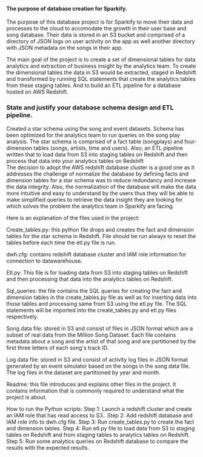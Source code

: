 #### The purpose of database creation for Sparkify.

The purpose of this database project is for Sparkify to move their data and processes to the cloud to accomodate the growth in their user base and song database. Their data is stored in an S3 bucket and comprised of a directory of JSON logs on user activity on the app as well another directory with JSON metadata on the songs in their app. 

The main goal of the project is to create a set of dimensional tables for data analytics and extraction of business insight by the analytics team. 
To create the dimensional tables the data in S3 would be extracted, staged in Redshift and transformed by running SQL statements that create the analytics tables from these staging tables. And to build an ETL pipeline for a database hosted on AWS Redshift.

### State and justify your database schema design and ETL pipeline.
Created a star schema using the song and event datasets. Schema has been optimized for the analytics team to run queries on the song play analysis.
The star schema is comprised of a fact table (songplays) and four-dimension tables (songs, artists, time and users). Also, an ETL pipeline written that to  load data from S3 into staging tables on Redshift and then process that data into your analytics tables on Redshift                                           
The decision to adopt the AWS redshift database cluster is a good one as it addresses the challenge of normalize the database by defining facts and dimension tables for a star schema was to reduce redundancy and increase the data integrity. Also, the normalization of the database will make the data more intuitive and easy to understand by the users thus they will be able to make simplified queries to retrieve the data insight they are looking for which solves the problem the analytics team in Sparkify are facing. 


Here is an explanation of the files used in the project:

Create_tables.py: this python file drops and creates the fact and dimension tables for the star schema in Redshift. File should be run always to reset the tables before each time the etl.py file is run.

dwh.cfg: contains redshift database cluster and IAM role information for connection to datawarehouse. 

Etl.py: This file is for loading data from S3 into staging tables on Redshift and then processing that data into the analytics tables on Redshift. 
 
Sql_queries: the file contains the SQL queries for creating the fact and dimension tables in the create_tables.py file as well as for inserting data into those tables and processing same from S3 using the etl.py file. The SQL statements will be imported into the create_tables.py and etl.py files respectively. 

Song data file: stored in S3 and consist of files in JSON format which are a subset of real data from the Million Song Dataset. Each file contains metadata about a song and the artist of that song and are partitioned by the first three letters of each song's track ID.

Log data file: stored in S3 and consist of activity log files in JSON format generated by an event simulator based on the songs in the song data file. The log files in the dataset are partitioned by year and month. 

Readme: this file introduces and explains other files in the project. It contains information that is commonly required to understand what the project is about.


How to run the Python scripts:
Step 1: Launch a redshift cluster and create an IAM role that has read access to S3..
Step 2: Add redshift database and IAM role info to dwh.cfg file. 
Step 3: Run create_tables.py to create the fact and dimension tables.
Step 4: Run etl.py file to load data from S3 to staging tables on Redshift and from staging tables to analytics tables on Redshift.
Step 5: Run some analytics queries on Redshift database to compare the results with the expected results.





